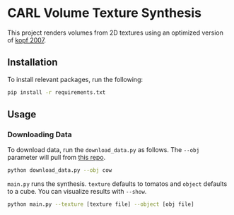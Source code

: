 # CARL Volume Texture Synthesis
This project renders volumes from 2D textures using an optimized version of [kopf 2007](https://www.cs.princeton.edu/courses/archive/fall07/cos597B/papers/kopf-solid-texture.pdf).


## Installation 
To install relevant packages, run the following:
```bash
pip install -r requirements.txt
```

## Usage
### Downloading Data
To download data, run the `download_data.py` as follows. The `--obj` parameter will pull from [this repo](https://github.com/alecjacobson/common-3d-test-models/tree/master/data).
```bash
python download_data.py --obj cow
```


`main.py` runs the synthesis. `texture` defaults to tomatos and `object` defaults to a cube. You can visualize results with `--show`.
```bash
python main.py --texture [texture file] --object [obj file]
```
